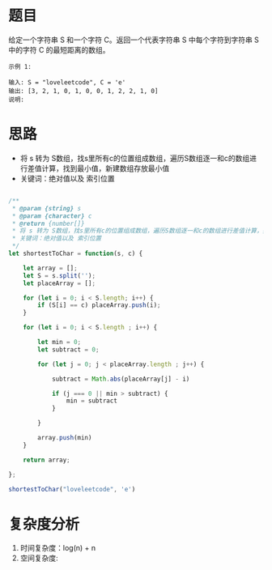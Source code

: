 # 题目

给定一个字符串 S 和一个字符 C。返回一个代表字符串 S 中每个字符到字符串 S 中的字符 C 的最短距离的数组。

```text
示例 1:

输入: S = "loveleetcode", C = 'e'
输出: [3, 2, 1, 0, 1, 0, 0, 1, 2, 2, 1, 0]
说明:
```

# 思路

- 将 s 转为 S数组，找s里所有c的位置组成数组，遍历S数组逐一和c的数组进行差值计算，找到最小值，新建数组存放最小值
- 关键词：绝对值以及 索引位置



```javascript

/**
 * @param {string} s
 * @param {character} c
 * @return {number[]}
 * 将 s 转为 S数组，找s里所有c的位置组成数组，遍历S数组逐一和c的数组进行差值计算，找到最小值，新建数组存放最小值
 * 关键词：绝对值以及 索引位置
 */
let shortestToChar = function(s, c) {

    let array = [];
    let S = s.split('');
    let placeArray = [];

    for (let i = 0; i < S.length; i++) {
        if (S[i] == c) placeArray.push(i);
    }

    for (let i = 0; i < S.length ; i++) {

        let min = 0;
        let subtract = 0;

        for (let j = 0; j < placeArray.length ; j++) {

            subtract = Math.abs(placeArray[j] - i)

            if (j === 0 || min > subtract) {
                min = subtract
            }

        }

        array.push(min)
    }

    return array;

};

shortestToChar("loveleetcode", 'e')

```

# 复杂度分析
1. 时间复杂度：log(n) + n
2. 空间复杂度:
